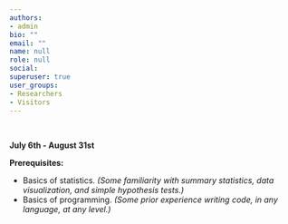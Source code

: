 ```yaml
---
authors:
- admin
bio: ""
email: ""
name: null
role: null
social:
superuser: true
user_groups:
- Researchers
- Visitors
---
```


<br>

**July 6th - August 31st**

**Prerequisites:**
* Basics of statistics.  *(Some familiarity with summary statistics, data visualization, and simple hypothesis tests.)*
* Basics of programming. *(Some prior experience writing code, in any language, at any level.)*
